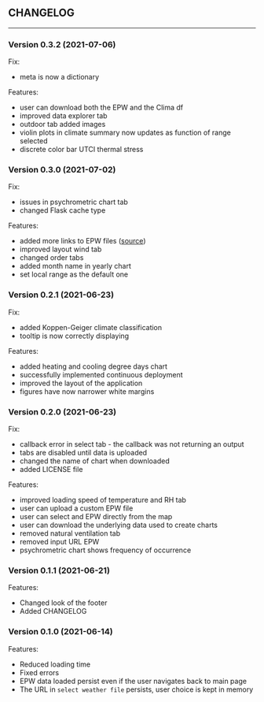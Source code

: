 
## CHANGELOG

---

### Version 0.3.2 (2021-07-06)

Fix:

- meta is now a dictionary

Features:

- user can download both the EPW and the Clima df
- improved data explorer tab
- outdoor tab added images
- violin plots in climate summary now updates as function of range selected
- discrete color bar UTCI thermal stress

### Version 0.3.0 (2021-07-02)

Fix:

- issues in psychrometric chart tab
- changed Flask cache type

Features:

- added more links to EPW files ([source](http://climate.onebuilding.org/))
- improved layout wind tab
- changed order tabs
- added month name in yearly chart
- set local range as the default one

### Version 0.2.1 (2021-06-23)

Fix:

- added Koppen-Geiger climate classification
- tooltip is now correctly displaying

Features:

- added heating and cooling degree days chart
- successfully implemented continuous deployment
- improved the layout of the application
- figures have now narrower white margins

### Version 0.2.0 (2021-06-23)

Fix:

- callback error in select tab - the callback was not returning an output
- tabs are disabled until data is uploaded
- changed the name of chart when downloaded
- added LICENSE file

Features:

- improved loading speed of temperature and RH tab
- user can upload a custom EPW file
- user can select and EPW directly from the map
- user can download the underlying data used to create charts
- removed natural ventilation tab
- removed input URL EPW
- psychrometric chart shows frequency of occurrence

### Version 0.1.1 (2021-06-21)

Features:

- Changed look of the footer
- Added CHANGELOG

### Version 0.1.0 (2021-06-14)

Features:

- Reduced loading time
- Fixed errors
- EPW data loaded persist even if the user navigates back to main page
- The URL in `select weather file` persists, user choice is kept in memory